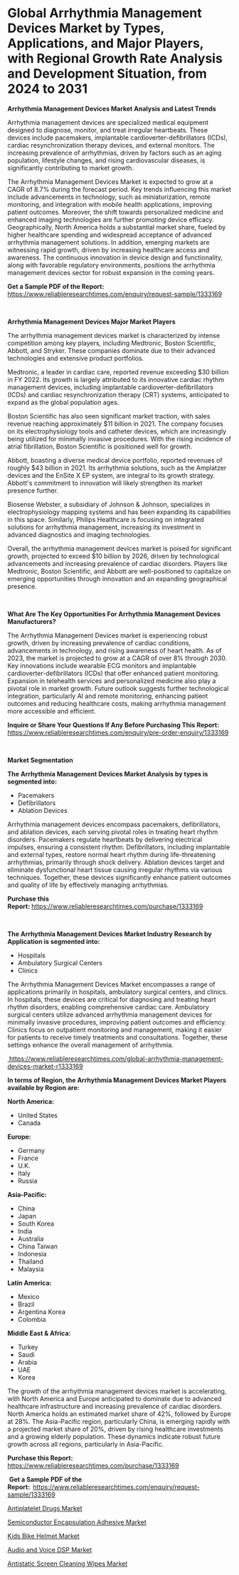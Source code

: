 <p><h1>Global Arrhythmia Management Devices Market by Types, Applications, and Major Players, with Regional Growth Rate Analysis and Development Situation, from 2024 to 2031</h1></p><p><strong>Arrhythmia Management Devices Market Analysis and Latest Trends</strong></p>
<p><p>Arrhythmia management devices are specialized medical equipment designed to diagnose, monitor, and treat irregular heartbeats. These devices include pacemakers, implantable cardioverter-defibrillators (ICDs), cardiac resynchronization therapy devices, and external monitors. The increasing prevalence of arrhythmias, driven by factors such as an aging population, lifestyle changes, and rising cardiovascular diseases, is significantly contributing to market growth.</p><p>The Arrhythmia Management Devices Market is expected to grow at a CAGR of 8.7% during the forecast period. Key trends influencing this market include advancements in technology, such as miniaturization, remote monitoring, and integration with mobile health applications, improving patient outcomes. Moreover, the shift towards personalized medicine and enhanced imaging technologies are further promoting device efficacy. Geographically, North America holds a substantial market share, fueled by higher healthcare spending and widespread acceptance of advanced arrhythmia management solutions. In addition, emerging markets are witnessing rapid growth, driven by increasing healthcare access and awareness. The continuous innovation in device design and functionality, along with favorable regulatory environments, positions the arrhythmia management devices sector for robust expansion in the coming years.</p></p>
<p><strong>Get a Sample PDF of the Report:&nbsp;</strong> <a href="https://www.reliableresearchtimes.com/enquiry/request-sample/1333169?utm_campaign=1626&utm_medium=2&utm_source=Github&utm_content=ia&utm_term=12102024&utm_id=arrhythmia-management-devices">https://www.reliableresearchtimes.com/enquiry/request-sample/1333169</a></p>
<p>&nbsp;</p>
<p><strong>Arrhythmia Management Devices Major Market Players</strong></p>
<p><p>The arrhythmia management devices market is characterized by intense competition among key players, including Medtronic, Boston Scientific, Abbott, and Stryker. These companies dominate due to their advanced technologies and extensive product portfolios. </p><p>Medtronic, a leader in cardiac care, reported revenue exceeding $30 billion in FY 2022. Its growth is largely attributed to its innovative cardiac rhythm management devices, including implantable cardioverter-defibrillators (ICDs) and cardiac resynchronization therapy (CRT) systems, anticipated to expand as the global population ages.</p><p>Boston Scientific has also seen significant market traction, with sales revenue reaching approximately $11 billion in 2021. The company focuses on its electrophysiology tools and catheter devices, which are increasingly being utilized for minimally invasive procedures. With the rising incidence of atrial fibrillation, Boston Scientific is positioned well for growth.</p><p>Abbott, boasting a diverse medical device portfolio, reported revenues of roughly $43 billion in 2021. Its arrhythmia solutions, such as the Amplatzer devices and the EnSite X EP system, are integral to its growth strategy. Abbott's commitment to innovation will likely strengthen its market presence further.</p><p>Biosense Webster, a subsidiary of Johnson & Johnson, specializes in electrophysiology mapping systems and has been expanding its capabilities in this space. Similarly, Philips Healthcare is focusing on integrated solutions for arrhythmia management, increasing its investment in advanced diagnostics and imaging technologies.</p><p>Overall, the arrhythmia management devices market is poised for significant growth, projected to exceed $10 billion by 2026, driven by technological advancements and increasing prevalence of cardiac disorders. Players like Medtronic, Boston Scientific, and Abbott are well-positioned to capitalize on emerging opportunities through innovation and an expanding geographical presence.</p></p>
<p>&nbsp;</p>
<p><strong>What Are The Key Opportunities For Arrhythmia Management Devices Manufacturers?</strong></p>
<p><p>The Arrhythmia Management Devices market is experiencing robust growth, driven by increasing prevalence of cardiac conditions, advancements in technology, and rising awareness of heart health. As of 2023, the market is projected to grow at a CAGR of over 8% through 2030. Key innovations include wearable ECG monitors and implantable cardioverter-defibrillators (ICDs) that offer enhanced patient monitoring. Expansion in telehealth services and personalized medicine also play a pivotal role in market growth. Future outlook suggests further technological integration, particularly AI and remote monitoring, enhancing patient outcomes and reducing healthcare costs, making arrhythmia management more accessible and efficient.</p></p>
<p><strong>Inquire or Share Your Questions If Any Before Purchasing This Report:</strong> <a href="https://www.reliableresearchtimes.com/enquiry/pre-order-enquiry/1333169?utm_campaign=1626&utm_medium=2&utm_source=Github&utm_content=ia&utm_term=12102024&utm_id=arrhythmia-management-devices">https://www.reliableresearchtimes.com/enquiry/pre-order-enquiry/1333169</a></p>
<p>&nbsp;</p>
<p><strong>Market Segmentation</strong></p>
<p><strong>The Arrhythmia Management Devices Market Analysis by types is segmented into:</strong></p>
<p><ul><li>Pacemakers</li><li>Defibrillators</li><li>Ablation Devices</li></ul></p>
<p><p>Arrhythmia management devices encompass pacemakers, defibrillators, and ablation devices, each serving pivotal roles in treating heart rhythm disorders. Pacemakers regulate heartbeats by delivering electrical impulses, ensuring a consistent rhythm. Defibrillators, including implantable and external types, restore normal heart rhythm during life-threatening arrhythmias, primarily through shock delivery. Ablation devices target and eliminate dysfunctional heart tissue causing irregular rhythms via various techniques. Together, these devices significantly enhance patient outcomes and quality of life by effectively managing arrhythmias.</p></p>
<p><strong>Purchase this Report:&nbsp;</strong><a href="https://www.reliableresearchtimes.com/purchase/1333169?utm_campaign=1626&utm_medium=2&utm_source=Github&utm_content=ia&utm_term=12102024&utm_id=arrhythmia-management-devices">https://www.reliableresearchtimes.com/purchase/1333169</a></p>
<p>&nbsp;</p>
<p><strong>The Arrhythmia Management Devices Market Industry Research by Application is segmented into:</strong></p>
<p><ul><li>Hospitals</li><li>Ambulatory Surgical Centers</li><li>Clinics</li></ul></p>
<p><p>The Arrhythmia Management Devices Market encompasses a range of applications primarily in hospitals, ambulatory surgical centers, and clinics. In hospitals, these devices are critical for diagnosing and treating heart rhythm disorders, enabling comprehensive cardiac care. Ambulatory surgical centers utilize advanced arrhythmia management devices for minimally invasive procedures, improving patient outcomes and efficiency. Clinics focus on outpatient monitoring and management, making it easier for patients to receive timely treatments and consultations. Together, these settings enhance the overall management of arrhythmia.</p></p>
<p><a href="https://www.reliableresearchtimes.com/global-arrhythmia-management-devices-market-r1333169?utm_campaign=1626&utm_medium=2&utm_source=Github&utm_content=ia&utm_term=12102024&utm_id=arrhythmia-management-devices">&nbsp;https://www.reliableresearchtimes.com/global-arrhythmia-management-devices-market-r1333169</a></p>
<p><strong>In terms of Region, the Arrhythmia Management Devices Market Players available by Region are:</strong></p>
<p>
    <p> <strong> North America: </strong>
        <ul>
            <li>United States</li>
            <li>Canada</li>
        </ul>
        </p> 
    <p> <strong> Europe: </strong>
        <ul>
            <li>Germany</li>
            <li>France</li>
            <li>U.K.</li>
            <li>Italy</li>
            <li>Russia</li>
        </ul>
        </p> 
    <p> <strong> Asia-Pacific: </strong>
        <ul>
            <li>China</li>
            <li>Japan</li>
            <li>South Korea</li>
            <li>India</li>
            <li>Australia</li>
            <li>China Taiwan</li>
            <li>Indonesia</li>
            <li>Thailand</li>
            <li>Malaysia</li>
        </ul>
        </p> 
    <p> <strong> Latin America: </strong>
        <ul>
            <li>Mexico</li>
            <li>Brazil</li>
            <li>Argentina Korea</li>
            <li>Colombia</li>
        </ul>
        </p> 
    <p> <strong> Middle East & Africa: </strong>
        <ul>
            <li>Turkey</li>
            <li>Saudi</li>
            <li>Arabia</li>
            <li>UAE</li>
            <li>Korea</li>
        </ul>
    </p>
    </p>
<p><p>The growth of the arrhythmia management devices market is accelerating, with North America and Europe anticipated to dominate due to advanced healthcare infrastructure and increasing prevalence of cardiac disorders. North America holds an estimated market share of 42%, followed by Europe at 28%. The Asia-Pacific region, particularly China, is emerging rapidly with a projected market share of 20%, driven by rising healthcare investments and a growing elderly population. These dynamics indicate robust future growth across all regions, particularly in Asia-Pacific.</p></p>
<p><strong>Purchase this Report: </strong><a href="https://www.reliableresearchtimes.com/purchase/1333169?utm_campaign=1626&utm_medium=2&utm_source=Github&utm_content=ia&utm_term=12102024&utm_id=arrhythmia-management-devices">https://www.reliableresearchtimes.com/purchase/1333169</a></p>
<p>&nbsp;<strong>Get a Sample PDF of the Report:&nbsp;&nbsp;</strong><a href="https://www.reliableresearchtimes.com/enquiry/request-sample/1333169?utm_campaign=1626&utm_medium=2&utm_source=Github&utm_content=ia&utm_term=12102024&utm_id=arrhythmia-management-devices">https://www.reliableresearchtimes.com/enquiry/request-sample/1333169</a></p>
<p><strong></strong></p>
<p><p><a href="https://github.com/danyelltzmol/Market-Research-Report-List-1/blob/main/antiplatelet-drugs-market.md?utm_campaign=1626&utm_medium=2&utm_source=Github&utm_content=ia&utm_term=12102024&utm_id=arrhythmia-management-devices">Antiplatelet Drugs Market</a></p><p><a href="https://www.linkedin.com/pulse/comprehensive-semiconductor-encapsulation-adhesive-market-minnc?utm_campaign=1626&utm_medium=2&utm_source=Github&utm_content=ia&utm_term=12102024&utm_id=arrhythmia-management-devices">Semiconductor Encapsulation Adhesive Market</a></p><p><a href="https://github.com/BesaLoshi2000/Market-Research-Report-List-1/blob/main/kids-bike-helmet-market.md?utm_campaign=1626&utm_medium=2&utm_source=Github&utm_content=ia&utm_term=12102024&utm_id=arrhythmia-management-devices">Kids Bike Helmet Market</a></p><p><a href="https://www.linkedin.com/pulse/emerging-trends-audio-voice-dsp-market-global-outlook-future-pknpe?utm_campaign=1626&utm_medium=2&utm_source=Github&utm_content=ia&utm_term=12102024&utm_id=arrhythmia-management-devices">Audio and Voice DSP Market</a></p><p><a href="https://www.linkedin.com/pulse/global-antistatic-screen-cleaning-wipes-market-share-growth-ekpse?utm_campaign=1626&utm_medium=2&utm_source=Github&utm_content=ia&utm_term=12102024&utm_id=arrhythmia-management-devices">Antistatic Screen Cleaning Wipes Market</a></p></p>